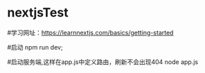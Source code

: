 # nextjsTest
#学习网址：https://learnnextjs.com/basics/getting-started

#启动
npm run dev;

#启动服务端,这样在app.js中定义路由，刷新不会出现404
node app.js